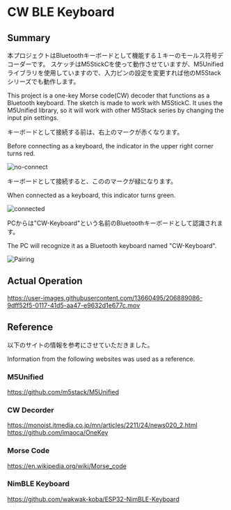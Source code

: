 # CW BLE Keyboard

## Summary

本プロジェクトはBluetoothキーボードとして機能する１キーのモールス符号デコーダーです。
スケッチはM5StickCを使って動作させていますが、M5Unifiedライブラリを使用していますので、入力ピンの設定を変更すれば他のM5Stackシリーズでも動作します。

This project is a one-key Morse code(CW) decoder that functions as a Bluetooth keyboard.
The sketch is made to work with M5StickC. It uses the M5Unified library, so it will work with other M5Stack series by changing the input pin settings.

キーボードとして接続する前は、右上のマークが赤くなります。

Before connecting as a keyboard, the indicator in the upper right corner turns red.

![no-connect](https://user-images.githubusercontent.com/13660495/206889213-c73abf8c-c0b1-4310-a6d9-9d3fbc643325.jpg)

キーボードとして接続すると、こののマークが緑になります。

When connected as a keyboard, this indicator turns green.

![connected](https://user-images.githubusercontent.com/13660495/206889583-3d1ca39f-69c7-4e30-8aa4-d7930b1f6a67.jpg)

PCからは"CW-Keyboard"という名前のBluetoothキーボードとして認識されます。

The PC will recognize it as a Bluetooth keyboard named "CW-Keyboard".

![Pairing](https://user-images.githubusercontent.com/13660495/206889008-5ec49743-a46a-4575-bf12-8d215be76d71.png)

## Actual Operation

https://user-images.githubusercontent.com/13660495/206889086-9dff52f5-0117-41d5-aa47-e9632d1e677c.mov

## Reference

以下のサイトの情報を参考にさせていただきました。

Information from the following websites was used as a reference.

### M5Unified
https://github.com/m5stack/M5Unified 

### CW Decorder
https://monoist.itmedia.co.jp/mn/articles/2211/24/news020_2.html
https://github.com/imaoca/OneKey

### Morse Code
https://en.wikipedia.org/wiki/Morse_code

### NimBLE Keyboard
https://github.com/wakwak-koba/ESP32-NimBLE-Keyboard
